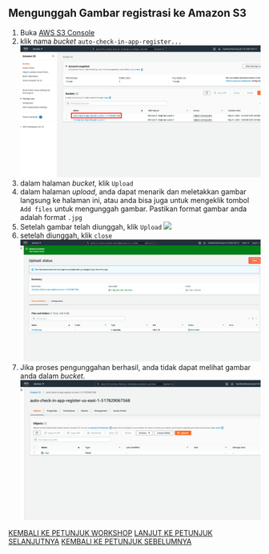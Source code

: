 ## Mengunggah Gambar registrasi ke Amazon S3

1. Buka [AWS S3 Console](https://s3.console.aws.amazon.com/s3/home?region=us-east-1#)
2. klik nama *bucket* `auto-check-in-app-register...`
    ![](../../images/UploadImageS3/2.png)
3. dalam halaman *bucket*, klik `Upload`
4. dalam halaman *upload*, anda dapat menarik dan meletakkan gambar langsung ke halaman ini, atau anda bisa juga untuk mengeklik tombol `Add files` untuk mengunggah gambar. Pastikan format gambar anda adalah format `.jpg`
5. Setelah gambar telah diunggah, klik `Upload`
    ![](../..images/UploadImageS3/5.png)
6. setelah diunggah, klik `close`
    ![](../../images/UploadImageS3/6.png)
7. Jika proses pengunggahan berhasil, anda tidak dapat melihat gambar anda dalam *bucket*.
    ![](../../images/UploadImageS3/7.png)

[KEMBALI KE PETUNJUK WORKSHOP](../../IndonesiaGuide.md)
[LANJUT KE PETUNJUK SELANJUTNYA](ConfigureApp.md)
[KEMBALI KE PETUNJUK SEBELUMNYA](CloudFormationStack.md)